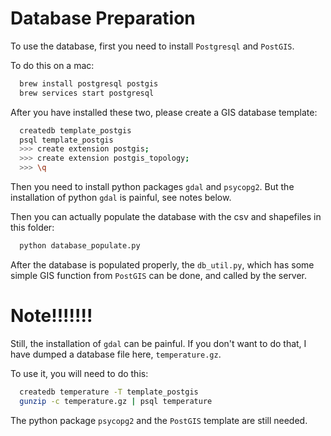 # Database Preparation

To use the database, first you need to install `Postgresql` and `PostGIS`.

To do this on a mac:

```bash
  brew install postgresql postgis
  brew services start postgresql
```
After you have installed these two, please create a GIS database template:

```bash
  createdb template_postgis
  psql template_postgis
  >>> create extension postgis;
  >>> create extension postgis_topology;
  >>> \q
```

Then you need to install python packages `gdal` and `psycopg2`. But the installation of python `gdal` is painful, see notes below.

Then you can actually populate the database with the csv and shapefiles in this folder:

```bash
  python database_populate.py
```

After the database is populated properly, the `db_util.py`, which has some simple GIS function from `PostGIS` can be done,
and called by the server.

# Note!!!!!!!
Still, the installation of `gdal` can be painful. If you don't want to do that, I have dumped a database file here, `temperature.gz`.

To use it, you will need to do this:

```bash
  createdb temperature -T template_postgis
  gunzip -c temperature.gz | psql temperature
```
The python package `psycopg2` and the `PostGIS` template are still needed.
